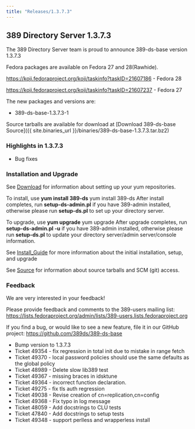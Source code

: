 ```yaml
---
title: "Releases/1.3.7.3"
---
```


389 Directory Server 1.3.7.3
-----------------------------

The 389 Directory Server team is proud to announce 389-ds-base version 1.3.7.3

Fedora packages are available on Fedora 27 and 28(Rawhide).

<https://koji.fedoraproject.org/koji/taskinfo?taskID=21607186>   - Fedora 28

<https://koji.fedoraproject.org/koji/taskinfo?taskID=21607237>   - Fedora 27

The new packages and versions are:

-   389-ds-base-1.3.7.3-1 

Source tarballs are available for download at [Download 389-ds-base Source]({{ site.binaries_url }}/binaries/389-ds-base-1.3.7.3.tar.bz2)

### Highlights in 1.3.7.3

- Bug fixes

### Installation and Upgrade 
See [Download](../download.html) for information about setting up your yum repositories.

To install, use **yum install 389-ds** yum install 389-ds After install completes, run **setup-ds-admin.pl** if you have 389-admin installed, otherwise please run **setup-ds.pl** to set up your directory server.

To upgrade, use **yum upgrade** yum upgrade After upgrade completes, run **setup-ds-admin.pl -u** if you have 389-admin installed, otherwise please run **setup-ds.pl** to update your directory server/admin server/console information.

See [Install\_Guide](../legacy/install-guide.html) for more information about the initial installation, setup, and upgrade

See [Source](../development/source.html) for information about source tarballs and SCM (git) access.

### Feedback

We are very interested in your feedback!

Please provide feedback and comments to the 389-users mailing list: <https://lists.fedoraproject.org/admin/lists/389-users.lists.fedoraproject.org>

If you find a bug, or would like to see a new feature, file it in our GitHub project: <https://github.com/389ds/389-ds-base>

- Bump version to 1.3.7.3
- Ticket 49354 - fix regression in total init due to mistake in range fetch
- Ticket 49370 - local password policies should use the same defaults as the global policy
- Ticket 48989 - Delete slow lib389 test
- Ticket 49367 - missing braces in idsktune
- Ticket 49364 - incorrect function declaration.
- Ticket 49275 - fix tls auth regression
- Ticket 49038 - Revise creation of cn=replication,cn=config
- Ticket 49368 - Fix typo in log message
- Ticket 48059 - Add docstrings to CLU tests
- Ticket 47840 - Add docstrings to setup tests
- Ticket 49348 - support perlless and wrapperless install


